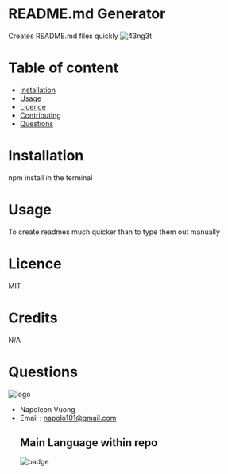 # README.md Generator
Creates README.md files quickly
![43ng3t](https://user-images.githubusercontent.com/60802699/83482679-b5f30700-a455-11ea-8e09-133b7d8784e9.gif)
# Table of content
- [Installation](#installation)
- [Usage](#usage)
- [Licence](#licence)
- [Contributing](#contributing)
- [Questions](#questions)
# Installation
npm install in the terminal
# Usage
To create readmes much quicker than to type them out manually
# Licence
MIT
# Credits
N/A

# Questions
![logo](https://avatars2.githubusercontent.com/u/60802699?v=4)
- Napoleon Vuong
- Email : napolo101@gmail.com
    ## Main Language within repo              
    ![badge](https://img.shields.io/badge/-JavaScript-blue)
